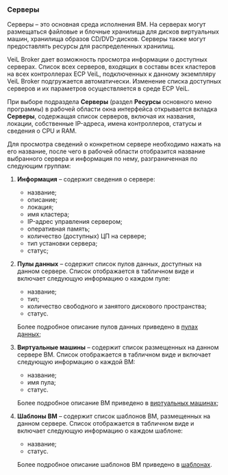 ### Серверы

Серверы – это основная среда исполнения ВМ. На серверах могут размещаться файловые и блочные 
хранилища для дисков виртуальных машин, хранилища образов CD/DVD-дисков. Серверы также могут 
предоставлять ресурсы для распределенных хранилищ. 

VeiL  Broker дает возможность просмотра информации о доступных серверах. Список всех серверов, 
входящих в составы всех кластеров на всех контроллерах ECP VeiL, подключенных к данному экземпляру 
VeiL Broker подгружается автоматически. Изменение списка доступных серверов и их параметров 
осуществляется в среде ECP VeiL.

При выборе подраздела **Серверы** (раздел **Ресурсы** основного меню программы) в рабочей области 
окна интерфейса открывается вкладка **Серверы**, содержащая список серверов, включая их 
названия, локации, собственные IP-адреса, имена контроллеров, статусы и сведения о CPU и RAM. 

Для просмотра сведений о конкретном сервере необходимо нажать на его название, 
после чего в рабочей области отобразится название выбранного сервера и информация по нему, 
разграниченная по следующим группам:

1. **Информация** – содержит сведения о сервере: 

   - название;
   - описание;
   - локация;
   - имя кластера;
   - IP-адрес управления сервером;
   - оперативная память;
   - количество (доступных) ЦП на сервере;
   - тип установки сервера;
   - статус;

2. **Пулы данных** – содержит список пулов данных, доступных на данном сервере. Список отображается 
в табличном виде и включает следующую информацию о каждом пуле:

   - название;
   - тип;
   - количество свободного и занятого дискового пространства;
   - статус.

   Более подробное описание пулов данных приведено в [пулах данных](datapools.md);

3. **Виртуальные машины** – содержит список размещенных на данном сервере ВМ. Список отображается 
в табличном виде и включает следующую информацию о каждой ВМ:

   - название;
   - имя пула;
   - статус.

   Более подробное описание ВМ приведено в [виртуальных машинах](domains.md);

4. **Шаблоны ВМ** – содержит список шаблонов ВМ, размещенных на данном сервере. Список отображается 
в табличном виде и включает следующую информацию о каждом шаблоне:

   - название;
   - статус.

   Более подробное описание шаблонов ВМ приведено в [шаблонах](templates.md).
